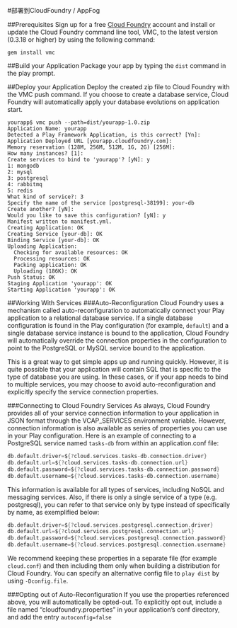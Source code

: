 #部署到CloudFoundry / AppFog


##Prerequisites
Sign up for a free [Cloud Foundry](https://pivotal.io/platform-as-a-service/pivotal-cloud-foundry) account and install or update the Cloud Foundry command line tool, VMC, to the latest version (0.3.18 or higher) by using the following command:

```shelll
gem install vmc
```


##Build your Application
Package your app by typing the `dist` command in the play prompt.


##Deploy your Application
Deploy the created zip file to Cloud Foundry with the VMC push command. If you choose to create a database service, Cloud Foundry will automatically apply your database evolutions on application start.

```shell
yourapp$ vmc push --path=dist/yourapp-1.0.zip
Application Name: yourapp
Detected a Play Framework Application, is this correct? [Yn]:
Application Deployed URL [yourapp.cloudfoundry.com]:
Memory reservation (128M, 256M, 512M, 1G, 2G) [256M]:
How many instances? [1]:
Create services to bind to 'yourapp'? [yN]: y
1: mongodb
2: mysql
3: postgresql
4: rabbitmq
5: redis
What kind of service?: 3
Specify the name of the service [postgresql-38199]: your-db
Create another? [yN]:
Would you like to save this configuration? [yN]: y
Manifest written to manifest.yml.
Creating Application: OK
Creating Service [your-db]: OK
Binding Service [your-db]: OK
Uploading Application:
  Checking for available resources: OK
  Processing resources: OK
  Packing application: OK
  Uploading (186K): OK
Push Status: OK
Staging Application 'yourapp': OK
Starting Application 'yourapp': OK
```


##Working With Services
###Auto-Reconfiguration
Cloud Foundry uses a mechanism called auto-reconfiguration to automatically connect your Play application to a relational database service. If a single database configuration is found in the Play configuration (for example, `default`) and a single database service instance is bound to the application, Cloud Foundry will automatically override the connection properties in the configuration to point to the PostgreSQL or MySQL service bound to the application.

This is a great way to get simple apps up and running quickly. However, it is quite possible that your application will contain SQL that is specific to the type of database you are using. In these cases, or if your app needs to bind to multiple services, you may choose to avoid auto-reconfiguration and explicitly specify the service connection properties.

###Connecting to Cloud Foundry Services
As always, Cloud Foundry provides all of your service connection information to your application in JSON format through the VCAP_SERVICES environment variable. However, connection information is also available as series of properties you can use in your Play configuration. Here is an example of connecting to a PostgreSQL service named `tasks-db` from within an application.conf file:

```scala
db.default.driver=${?cloud.services.tasks-db.connection.driver}
db.default.url=${?cloud.services.tasks-db.connection.url}
db.default.password=${?cloud.services.tasks-db.connection.password}
db.default.username=${?cloud.services.tasks-db.connection.username}
```

This information is available for all types of services, including NoSQL and messaging services. Also, if there is only a single service of a type (e.g. postgresql), you can refer to that service only by type instead of specifically by name, as exemplified below:

```scala
db.default.driver=${?cloud.services.postgresql.connection.driver}
db.default.url=${?cloud.services.postgresql.connection.url}
db.default.password=${?cloud.services.postgresql.connection.password}
db.default.username=${?cloud.services.postgresql.connection.username}
```

We recommend keeping these properties in a separate file (for example `cloud.conf`) and then including them only when building a distribution for Cloud Foundry. You can specify an alternative config file to `play dist` by using `-Dconfig.file`.

###Opting out of Auto-Reconfiguration
If you use the properties referenced above, you will automatically be opted-out. To explicitly opt out, include a file named “cloudfoundry.properties” in your application’s conf directory, and add the entry `autoconfig=false`